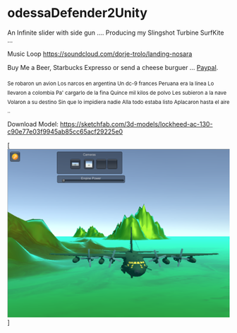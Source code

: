 # odessaDefender2Unity

An Infinite slider with side gun ....
Producing my Slingshot Turbine SurfKite ...

Music Loop
https://soundcloud.com/dorje-trolo/landing-nosara

Buy Me a Beer, Starbucks Expresso or send a cheese burguer ... [Paypal](https://www.paypal.me/gospelOfLuke/25).


<sub> Se robaron un avion
Los narcos en argentina
Un dc-9 frances
Peruana era la linea
Lo llevaron a colombia
Pa' cargarlo de la fina
Quince mil kilos de polvo
Les subieron a la nave
Volaron a su destino
Sin que lo impidiera nadie
Alla todo estaba listo
Aplacaron hasta el aire .. </sub>

Download Model: https://sketchfab.com/3d-models/lockheed-ac-130-c90e77e03f9945ab85cc65acf29225e0

[![Falklands are British... ](https://raw.githubusercontent.com/rgarro/odessaDefender2Unity/main/ac130.png)]

